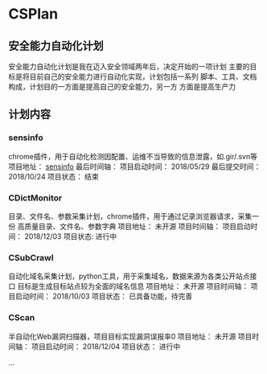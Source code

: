 # CSPlan

## 安全能力自动化计划
安全能力自动化计划是我在迈入安全领域两年后，决定开始的一项计划
主要的目标是将目前自己的安全能力进行自动化实现，计划包括一系列
脚本、工具、文档构成，计划目的一方面是提高自己的安全能力，另一方
方面是提高生产力


## 计划内容

### sensinfo
chrome插件，用于自动化检测因配置、运维不当导致的信息泄露，如.gir/.svn等 
项目地址： [sensinfo](https://github.com/donot-wong/sensinfo)
最后时间轴： 
	项目启动时间： 2018/05/29
	最后提交时间： 2018/10/24
	项目状态： 结束


### CDictMonitor
目录、文件名、参数采集计划，chrome插件，用于通过记录浏览器请求，采集一份 
高质量目录、文件名、参数字典
项目地址： 未开源
项目时间轴：
	项目启动时间： 2018/12/03
	项目状态:  进行中


### CSubCrawl
自动化域名采集计划，python工具，用于采集域名，数据来源为各类公开站点接口 
目标是生成目标站点较为全面的域名信息 
项目地址： 未开源 
项目时间轴： 
	项目启动时间： 2018/10/03 
	项目状态： 已具备功能，待完善 


### CScan
半自动化Web漏洞扫描器，项目目标实现漏洞误报率0 
项目地址： 未开源 
项目时间轴： 
	项目启动时间： 2018/12/04 
	项目状态： 进行中 
 
...